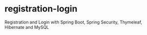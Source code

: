 # registration-login
Registration and Login with Spring Boot, Spring Security, Thymeleaf, Hibernate and MySQL
